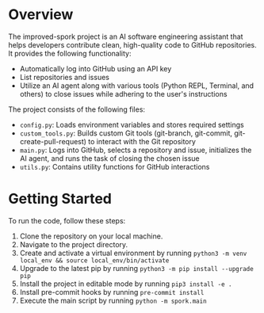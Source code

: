 
# Overview

The improved-spork project is an AI software engineering assistant that helps developers contribute clean, high-quality code to GitHub repositories. It provides the following functionality:

- Automatically log into GitHub using an API key
- List repositories and issues
- Utilize an AI agent along with various tools (Python REPL, Terminal, and others) to close issues while adhering to the user's instructions

The project consists of the following files:

- `config.py`: Loads environment variables and stores required settings
- `custom_tools.py`: Builds custom Git tools (git-branch, git-commit, git-create-pull-request) to interact with the Git repository
- `main.py`: Logs into GitHub, selects a repository and issue, initializes the AI agent, and runs the task of closing the chosen issue
- `utils.py`: Contains utility functions for GitHub interactions

# Getting Started

To run the code, follow these steps:

1. Clone the repository on your local machine.
2. Navigate to the project directory.
3. Create and activate a virtual environment by running `python3 -m venv local_env && source local_env/bin/activate`
4. Upgrade to the latest pip by running `python3 -m pip install --upgrade pip`
5. Install the project in editable mode by running `pip3 install -e .`
6. Install pre-commit hooks by running `pre-commit install`
7. Execute the main script by running `python -m spork.main`
